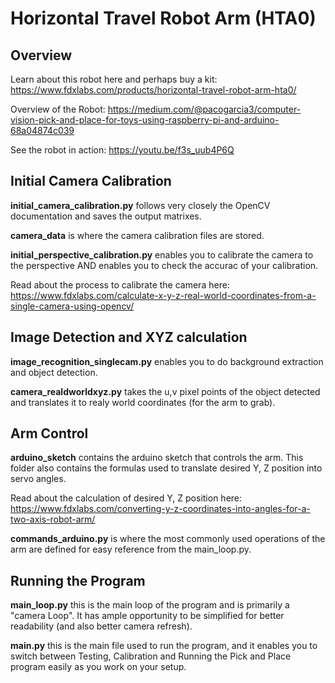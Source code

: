 # Horizontal Travel Robot Arm (HTA0)

## Overview

Learn about this robot here and perhaps buy a kit:  https://www.fdxlabs.com/products/horizontal-travel-robot-arm-hta0/

Overview of the
Robot: https://medium.com/@pacogarcia3/computer-vision-pick-and-place-for-toys-using-raspberry-pi-and-arduino-68a04874c039

See the robot in action: https://youtu.be/f3s_uub4P6Q

## Initial Camera Calibration

**initial_camera_calibration.py** follows very closely the OpenCV documentation and saves the output matrixes.

**camera_data** is where the camera calibration files are stored.

**initial_perspective_calibration.py** enables you to calibrate the camera to the perspective AND enables you to check
the accurac of your calibration.

Read about the process to calibrate the camera
here: https://www.fdxlabs.com/calculate-x-y-z-real-world-coordinates-from-a-single-camera-using-opencv/

## Image Detection and XYZ calculation

**image_recognition_singlecam.py** enables you to do background extraction and object detection.

**camera_realdworldxyz.py** takes the u,v pixel points of the object detected and translates it to realy world
coordinates (for the arm to grab).

## Arm Control

**arduino_sketch** contains the arduino sketch that controls the arm. This folder also contains the formulas used to
translate desired Y, Z position into servo angles.

Read about the calculation of desired Y, Z position
here: https://www.fdxlabs.com/converting-y-z-coordinates-into-angles-for-a-two-axis-robot-arm/

**commands_arduino.py** is where the most commonly used operations of the arm are defined for easy reference from the
main_loop.py.

## Running the Program

**main_loop.py** this is the main loop of the program and is primarily a "camera Loop". It has ample opportunity to be
simplified for better readability (and also better camera refresh).

**main.py** this is the main file used to run the program, and it enables you to switch between Testing, Calibration and
Running the Pick and Place program easily as you work on your setup.
